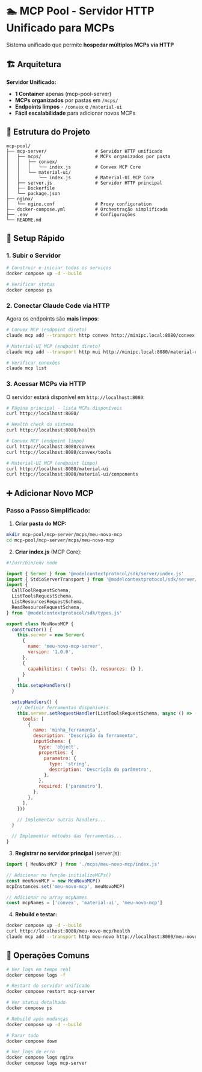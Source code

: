 # 🏊 MCP Pool - Servidor HTTP Unificado para MCPs

Sistema unificado que permite **hospedar múltiplos MCPs via HTTP**

## 🏗️ Arquitetura

**Servidor Unificado:**

- **1 Container** apenas (mcp-pool-server)
- **MCPs organizados** por pastas em `/mcps/`
- **Endpoints limpos** - `/convex` e `/material-ui`
- **Fácil escalabilidade** para adicionar novos MCPs

## 📁 Estrutura do Projeto

```
mcp-pool/
├── mcp-server/                  # Servidor HTTP unificado
│   ├── mcps/                    # MCPs organizados por pasta
│   │   ├── convex/
│   │   │   └── index.js         # Convex MCP Core
│   │   └── material-ui/
│   │       └── index.js         # Material-UI MCP Core
│   ├── server.js                # Servidor HTTP principal
│   ├── Dockerfile
│   └── package.json
├── nginx/
│   └── nginx.conf               # Proxy configuration
├── docker-compose.yml           # Orchestração simplificada
├── .env                         # Configurações
└── README.md
```

## 🚀 Setup Rápido

### 1. Subir o Servidor

```bash
# Construir e iniciar todos os serviços
docker compose up -d --build

# Verificar status
docker compose ps
```

### 2. Conectar Claude Code via HTTP

Agora os endpoints são **mais limpos**:

```bash
# Convex MCP (endpoint direto)
claude mcp add --transport http convex http://minipc.local:8080/convex

# Material-UI MCP (endpoint direto)
claude mcp add --transport http mui http://minipc.local:8080/material-ui

# Verificar conexões
claude mcp list
```

### 3. Acessar MCPs via HTTP

O servidor estará disponível em `http://localhost:8080`:

```bash
# Página principal - lista MCPs disponíveis
curl http://localhost:8080/

# Health check do sistema
curl http://localhost:8080/health

# Convex MCP (endpoint limpo)
curl http://localhost:8080/convex
curl http://localhost:8080/convex/tools

# Material-UI MCP (endpoint limpo)
curl http://localhost:8080/material-ui
curl http://localhost:8080/material-ui/components
```

## ➕ Adicionar Novo MCP

### Passo a Passo Simplificado:

1. **Criar pasta do MCP:**

```bash
mkdir mcp-pool/mcp-server/mcps/meu-novo-mcp
cd mcp-pool/mcp-server/mcps/meu-novo-mcp
```

2. **Criar index.js** (MCP Core):

```javascript
#!/usr/bin/env node

import { Server } from '@modelcontextprotocol/sdk/server/index.js'
import { StdioServerTransport } from '@modelcontextprotocol/sdk/server/stdio.js'
import {
  CallToolRequestSchema,
  ListToolsRequestSchema,
  ListResourcesRequestSchema,
  ReadResourceRequestSchema,
} from '@modelcontextprotocol/sdk/types.js'

export class MeuNovoMCP {
  constructor() {
    this.server = new Server(
      {
        name: 'meu-novo-mcp-server',
        version: '1.0.0',
      },
      {
        capabilities: { tools: {}, resources: {} },
      }
    )
    this.setupHandlers()
  }

  setupHandlers() {
    // Definir ferramentas disponíveis
    this.server.setRequestHandler(ListToolsRequestSchema, async () => ({
      tools: [
        {
          name: 'minha_ferramenta',
          description: 'Descrição da ferramenta',
          inputSchema: {
            type: 'object',
            properties: {
              parametro: {
                type: 'string',
                description: 'Descrição do parâmetro',
              },
            },
            required: ['parametro'],
          },
        },
      ],
    }))

    // Implementar outras handlers...
  }

  // Implementar métodos das ferramentas...
}
```

3. **Registrar no servidor principal** (server.js):

```javascript
import { MeuNovoMCP } from './mcps/meu-novo-mcp/index.js'

// Adicionar na função initializeMCPs()
const meuNovoMCP = new MeuNovoMCP()
mcpInstances.set('meu-novo-mcp', meuNovoMCP)

// Adicionar no array mcpNames
const mcpNames = ['convex', 'material-ui', 'meu-novo-mcp']
```

4. **Rebuild e testar:**

```bash
docker compose up -d --build
curl http://localhost:8080/meu-novo-mcp/health
claude mcp add --transport http meu-novo http://localhost:8080/meu-novo-mcp
```

## 🔧 Operações Comuns

```bash
# Ver logs em tempo real
docker compose logs -f

# Restart do servidor unificado
docker compose restart mcp-server

# Ver status detalhado
docker compose ps

# Rebuild após mudanças
docker compose up -d --build

# Parar tudo
docker compose down

# Ver logs de erro
docker compose logs nginx
docker compose logs mcp-server
```
